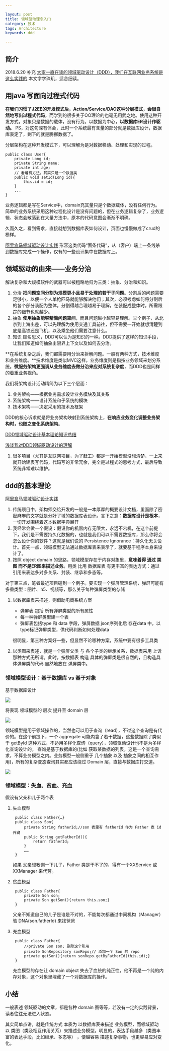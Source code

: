 ```yaml
---

layout: post
title: 领域驱动理念入门
category: 技术
tags: Architecture
keywords: ddd

---
```


## 简介


2018.6.20 补充 [大家一直在谈的领域驱动设计（DDD），我们在互联网业务系统是这么实践的](https://mp.weixin.qq.com/s/jMWuMuIvI1cFThC-WQGbHQ?utm_medium=hao.caibaojian.com&utm_source=hao.caibaojian.com) 本文字字珠玑，适合细读。

## 用java 写面向过程式代码

**在我们习惯了J2EE的开发模式后，Action/Service/DAO这种分层模式，会很自然地写出过程式代码**，而学到的很多关于OO理论的也毫无用武之地。使用这种开发方式，对象只是数据的载体，没有行为。以数据为中心，**以数据库ER设计作驱动。** PS，对这句深有体会，此时一个系统最有含量的部分就是数据库设计，数据库表定了，剩下的就是腾挪数据了。

分层架构在这种开发模式下，可以理解为是对数据移动、处理和实现的过程。

	public class User{
		private Long id;
		private String name;
		private int age;
		// 看着有方法，其实只是一个数据类
		public void setId(Long id){
			this.id = id;
		}
		...
	}

业务逻辑都是写在Service中，domain充其量只是个数据载体，没有任何行为。简单的业务系统采用这种过程化设计是没有问题的，但在业务逻辑复杂了，业务逻辑、状态会散落到在大量方法中，原本的代码意图会渐渐不明确。

久而久之，看到需求，直接就想到数据库表如何设计，页面也慢慢做成了crud的模样。

[阿里盒马领域驱动设计实践](http://www.infoq.com/cn/articles/alibaba-freshhema-ddd-practice) 形容这类代码“面条代码”，从（客户）端上一条线杀到数据库完成一个操作，仅有的一些设计集中在数据库上。

## 领域驱动的由来——业务分治

解决复杂和大规模软件的武器可以被粗略地归为三类：抽象、分治和知识。

1. 分治 **把问题空间分割为规模更小且易于处理的若干子问题**。分割后的问题需要足够小，以便一个人单枪匹马就能够解决他们；其次，必须考虑如何将分割后的各个部分装配为整体。分割得越合理越易于理解，在装配成整体时，所需跟踪的细节也就越少。
2. 抽象 **使用抽象能够精简问题空间**，而且问题越小越容易理解。举个例子，从北京到上海出差，可以先理解为使用交通工具前往，但不需要一开始就想清楚到底是高铁还是飞机，以及乘坐他们需要注意什么。
3. 知识 顾名思义，DDD可以认为是知识的一种。DDD提供了这样的知识手段，让我们知道如何抽象出限界上下文以及如何去分治。

**在系统复杂之后，我们都需要用分治来拆解问题。一般有两种方式，技术维度和业务维度。**技术维度是类似MVC这样，业务维度则是指按业务领域来划分系统。**微服务架构更强调从业务维度去做分治来应对系统复杂度**，而DDD也是同样的着重业务视角。

我们将架构设计活动精简为以下三个层面：

1. 业务架构——根据业务需求设计业务模块及其关系
2. 系统架构——设计系统和子系统的模块
3. 技术架构——决定采用的技术及框架

DDD的核心诉求就是将业务架构映射到系统架构上，**在响应业务变化调整业务架构时，也随之变化系统架构**。

[DDD领域驱动设计基本理论知识总结](http://www.cnblogs.com/netfocus/archive/2011/10/10/2204949.html)

[浅谈我对DDD领域驱动设计的理解](https://www.cnblogs.com/netfocus/p/5548025.html)

1. 很多项目（尤其是互联网项目，为了赶工）都是一开始模型没想清楚，一上来就开始建表写代码，代码写的非常冗余，完全是过程式的思考方式，最后导致系统非常难以维护。


## ddd的基本理论

[阿里盒马领域驱动设计实践](http://www.infoq.com/cn/articles/alibaba-freshhema-ddd-practice)

1. 传统项目中，架构师交给开发的一般是一本厚厚的概要设计文档，里面除了密密麻麻的文字就是分好了域的数据库表设计。言下之意：**数据库设计是根本**，一切开发围绕着这本数据字典展开
2. 我经常会做一个假设：假设你的机器内存无限大，永远不宕机，在这个前提下，我们是不需要持久化数据的，也就是我们可以不需要数据库，那么你将会怎么设计你的软件？这就是我们说的 Persistence Ignorance：持久化无关设计。首先一点，领域模型无法通过数据库表来表示了，就要基于程序本身来设计了。
3. 按照 object domain 的思路，领域模型存在于内存对象里，**意味着得 通过 类图 而不是ER图来描述业务**。用类 比用 数据库表 有更丰富的表达方式：通过引用来表达多对多关系、封装、继承和多态等。

对于第三点，笔者最近项目碰到一个例子。要实现一个弹屏管理系统，弹屏可能有多重类型：图片、h5、视频等，那么关于每种弹屏类型的存储

1. 以数据库表来描述，则借助电商系统方案

	* 弹屏表 包括 所有弹屏类型的所有属性
	* 每一种弹屏类型建一个表
	* 弹屏表包括type 和 data 字段，弹屏数据 json序列化后 存在data 中，以type标记弹屏类型，供代码判断如何处理data

	很明显，第三种方案好一些，但显然不论哪种方案，系统中要有很多工具类

2. 以类图来表述，就是一个弹屏父类 与 各个子类的继承关系，数据表采用 上诉那种方式无所谓。此时，按数据表 构造 具体的弹屏类是很自然的，且构造具体弹屏类的代码 自然地放在 弹屏类中。

### 领域模型设计：基于数据库 vs 基于对象

基于数据库设计

![](/public/architecture/upload/ddd_data_model.png)

将表现 领域模型的 层次 提升至 domain 层

![](/public/architecture/upload/ddd_object_model.png)

领域模型是用于领域操作的，当然也可以用于查询（read），不过这个查询是有代价的。在这个前提下，一个 aggregate 可能内含了若干数据，这些数据除了类似于 getById 这种方式，不适用多样化查询（query），领域驱动设计也不是为多样化查询设计的。
查询是基于数据库的(比如 获取某数据的列表，这是一个查询需求，不算业务模型之内。业务模型一般侧重于 几个抽象 以及 抽象之间的相互作用)，所有的复杂变态查询其实都应该绕过 Domain 层，直接与数据库打交道。

![](/public/architecture/upload/ddd_object_model_2.png)

### 领域模型：失血、贫血、充血

假设有父亲和儿子两个表

1. 失血模型

		public class Father{…}
		public class Son{
    		private String fatherId;//son 表里有 fatherId 作为 Father 表 id 外键
    		public String getFatherId(){
        		return fatherId;
    		}
    		……
		}
		
	如果 父亲想教训一下儿子，Father 类是干不了的，得有一个XXService 或 XXManager 来代劳。

2. 贫血模型

		public class Father{
	    	private Son son;
	    	private Son getSon(){return this.son;}
		}		
    父亲不知道自己的儿子是谁是不对的，不能每次都通过中间机构（Manager）验 DNA(son.fatherId) 来找爸爸
		
3. 充血模型

		public class Father{
		    //private Son son; 删除这个引用
		    private SonRepository sonRepo;// 添加一个 Son 的 repo
		    private getSon(){return sonRepo.getByFatherId(this.id);}
	 	}
	 	
	充血模型的存在让 domain object 失去了血统的纯正性，他不再是一个纯的内存对象，这个对象里埋藏了一个对数据库的操作。

## 小结

一般表述 领域驱动的文章，都是各种 domain 图等等，若没有一定的实践背景，读者往往无法进入状态。

其实简单点讲，就是传统方式 本质为 以数据库表来描述 业务模型，而领域驱动 以 类图（类及相互作用关系）来描述业务模型。明显的，表达手段越多（类图丰富的表达手段，比如继承、多态等） ，便越容易 描述复杂事物，也更容易应对变化。


